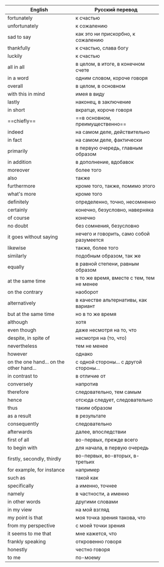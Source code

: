 | English                                 | Русский перевод                           |
| --------------------------------------- | ----------------------------------------- |
| fortunately                             | к счастью                                 |
| unfortunately                           | к сожалению                               |
| sad to say                              | как это ни прискорбно, к сожалению        |
| thankfully                              | к счастью, слава богу                     |
| luckily                                 | к счастью                                 |
| all in all                              | в целом, в итоге, в конечном счете        |
| in a word                               | одним словом, короче говоря               |
| overall                                 | в целом, в основном                       |
| with this in mind                       | имея в виду                               |
| lastly                                  | наконец, в заключение                     |
| in short                                | вкратце, короче говоря                    |
| ==chiefly==                             | ==в основном, преимущественно==           |
| indeed                                  | на самом деле, действительно              |
| in fact                                 | на самом деле, фактически                 |
| primarily                               | в первую очередь, главным образом         |
| in addition                             | в дополнение, вдобавок                    |
| moreover                                | более того                                |
| also                                    | также                                     |
| furthermore                             | кроме того, также, помимо этого           |
| what's more                             | кроме того                                |
| definitely                              | определенно, точно, несомненно            |
| certainly                               | конечно, безусловно, наверняка            |
| of course                               | конечно                                   |
| no doubt                                | без сомнения, безусловно                  |
| it goes without saying                  | нечего и говорить, само собой разумеется  |
| likewise                                | также, более того                         |
| similarly                               | подобным образом, так же                  |
| equally                                 | в равной степени, равным образом          |
| at the same time                        | в то же время, вместе с тем, тем не менее |
| on the contrary                         | наоборот                                  |
| alternatively                           | в качестве альтернативы, как вариант      |
| but at the same time                    | но в то же время                          |
| although                                | хотя                                      |
| even though                             | даже несмотря на то, что                  |
| despite, in spite of                    | несмотря на (то, что)                     |
| nevertheless                            | тем не менее                              |
| however                                 | однако                                    |
| on the one hand... on the other hand... | с одной стороны... с другой стороны...    |
| in contrast to                          | в отличие от                              |
| conversely                              | напротив                                  |
| therefore                               | следовательно, тем самым                  |
| hence                                   | отсюда следует, следовательно             |
| thus                                    | таким образом                             |
| as a result                             | в результате                              |
| consequently                            | следовательно                             |
| afterwards                              | далее, впоследствии                       |
| first of all                            | во-первых, прежде всего                   |
| to begin with                           | для начала, в первую очередь              |
| firstly, secondly, thirdly              | во-первых, во-вторых, в-третьих           |
| for example, for instance               | например                                  |
| such as                                 | такой как                                 |
| specifically                            | а именно, точнее                          |
| namely                                  | в частности, а именно                     |
| in other words                          | другими словами                           |
| in my view                              | на мой взгляд                             |
| my point is that                        | моя точка зрения такова, что              |
| from my perspective                     | с моей точки зрения                       |
| it seems to me that                     | мне кажется, что                          |
| frankly speaking                        | откровенно говоря                         |
| honestly                                | честно говоря                             |
| to me                                   | по-моему                                  |
